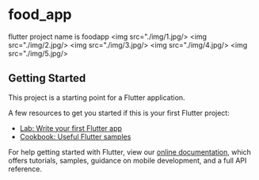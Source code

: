 # food_app

flutter project name is foodapp
<img src="./img/1.jpg/>
<img src="./img/2.jpg/>
<img src="./img/3.jpg/>
<img src="./img/4.jpg/>
<img src="./img/5.jpg/>
## Getting Started

This project is a starting point for a Flutter application.

A few resources to get you started if this is your first Flutter project:

- [Lab: Write your first Flutter app](https://flutter.dev/docs/get-started/codelab)
- [Cookbook: Useful Flutter samples](https://flutter.dev/docs/cookbook)

For help getting started with Flutter, view our
[online documentation](https://flutter.dev/docs), which offers tutorials,
samples, guidance on mobile development, and a full API reference.
